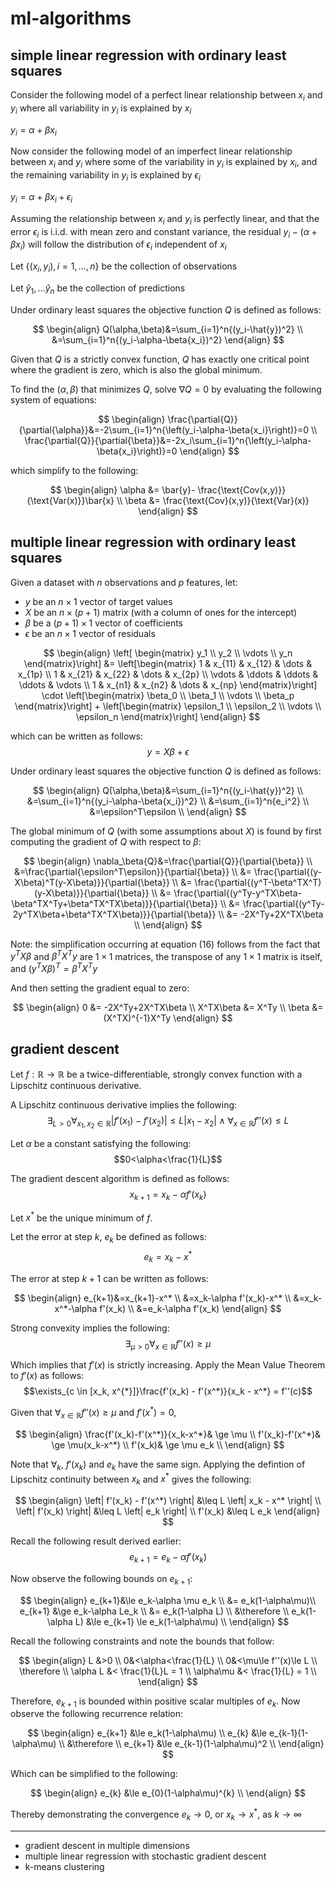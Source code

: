 # ml-algorithms

## simple linear regression with ordinary least squares

Consider the following model of a perfect linear relationship between $x_i$ and $y_i$ where all variability in $y_i$ is explained by $x_i$

$y_i=\alpha+\beta{x_i}$

Now consider the following model of an imperfect linear relationship between $x_i$ and $y_i$ where some of the variability in $y_i$ is explained by $x_i$, and the remaining variability in $y_i$ is explained by $\epsilon_i$

$y_i=\alpha+\beta{x_i}+\epsilon_i$

Assuming the relationship between $x_i$ and $y_i$ is perfectly linear, and that the error $\epsilon_i$ is i.i.d. with mean zero and constant variance, the residual $y_i-(\alpha+\beta{x_i})$ will follow the distribution of $\epsilon_i$ independent of $x_i$

Let $\{(x_i,y_i),i=1,...,n\}$ be the collection of observations

Let $\hat{y}_1,...\hat{y}_n$ be the collection of predictions

Under ordinary least squares the objective function $Q$ is defined as follows:

$$
\begin{align}
Q(\alpha,\beta)&=\sum_{i=1}^n{(y_i-\hat{y})^2} \\
&=\sum_{i=1}^n{(y_i-\alpha-\beta{x_i})^2}
\end{align}
$$

Given that $Q$ is a strictly convex function, $Q$ has exactly one critical point where the gradient is zero, which is also the global minimum.

To find the $(\alpha,\beta)$ that minimizes $Q$, solve $\nabla{Q}=0$ by evaluating the following system of equations:

$$
\begin{align}
\frac{\partial{Q}}{\partial{\alpha}}&=-2\sum_{i=1}^n{\left(y_i-\alpha-\beta{x_i}\right)}=0 \\
\frac{\partial{Q}}{\partial{\beta}}&=-2x_i\sum_{i=1}^n{\left(y_i-\alpha-\beta{x_i}\right)}=0
\end{align}
$$

which simplify to the following:

$$
\begin{align}
\alpha &= \bar{y}- \frac{\text{Cov(x,y)}}{\text{Var(x)}}\bar{x} \\
\beta &= \frac{\text{Cov}(x,y)}{\text{Var}(x)}
\end{align}
$$

## multiple linear regression with ordinary least squares

Given a dataset with $n$ observations and $p$ features, let:

- $y$ be an $n \times 1$ vector of target values
- $X$ be an $n \times (p+1)$ matrix (with a column of ones for the intercept)
- $\beta$ be a $(p+1) \times 1$ vector of coefficients
- $\epsilon$ be an $n \times 1$ vector of residuals

$$
\begin{align}
\left[
\begin{matrix}
y_1 \\
y_2 \\
\vdots \\
y_n
\end{matrix}\right]
&=
\left[\begin{matrix}
1 & x_{11} & x_{12} & \dots & x_{1p} \\
1 & x_{21} & x_{22} & \dots & x_{2p} \\
\vdots & \ddots & \ddots & \ddots & \vdots \\
1 & x_{n1} & x_{n2} & \dots & x_{np}
\end{matrix}\right]
\cdot
\left[\begin{matrix}
\beta_0 \\
\beta_1 \\
\vdots \\
\beta_p
\end{matrix}\right]
+
\left[\begin{matrix}
\epsilon_1 \\
\epsilon_2 \\
\vdots \\
\epsilon_n
\end{matrix}\right]
\end{align}
$$

which can be written as follows:
$$y=X\beta+\epsilon$$

Under ordinary least squares the objective function $Q$ is defined as follows:

$$
\begin{align}
Q(\alpha,\beta)&=\sum_{i=1}^n{(y_i-\hat{y})^2} \\
&=\sum_{i=1}^n{(y_i-\alpha-\beta{x_i})^2} \\
&=\sum_{i=1}^n{e_i^2} \\
&=\epsilon^T\epsilon \\
\end{align}
$$

The global minimum of $Q$ (with some assumptions about $X$) is found by first computing the gradient of $Q$ with respect to $\beta$:

$$
\begin{align}
\nabla_\beta{Q}&=\frac{\partial{Q}}{\partial{\beta}} \\
&=\frac{\partial{\epsilon^T\epsilon}}{\partial{\beta}} \\
&= \frac{\partial{(y-X\beta)^T(y-X\beta)}}{\partial{\beta}} \\
&= \frac{\partial{(y^T-\beta^TX^T)(y-X\beta)}}{\partial{\beta}} \\
&= \frac{\partial{(y^Ty-y^TX\beta-\beta^TX^Ty+\beta^TX^TX\beta)}}{\partial{\beta}} \\
&= \frac{\partial{(y^Ty-2y^TX\beta+\beta^TX^TX\beta)}}{\partial{\beta}} \\
&= -2X^Ty+2X^TX\beta \\
\end{align}
$$

Note: the simplification occurring at equation $(16)$ follows from the fact that $y^TX\beta$ and $\beta^TX^Ty$ are $1\times1$ matrices, the transpose of any $1\times1$ matrix is itself, and $(y^TX\beta)^T=\beta^TX^Ty$

And then setting the gradient equal to zero:

$$
\begin{align}
0 &= -2X^Ty+2X^TX\beta \\
X^TX\beta &= X^Ty \\
\beta &= (X^TX)^{-1}X^Ty
\end{align}
$$

## gradient descent

Let $f:\mathbb{R}\to\mathbb{R}$ be a twice-differentiable, strongly convex function with a Lipschitz continuous derivative.

A Lipschitz continuous derivative implies the following:
$$\exists_{L>0}\forall_{x_1,x_2\in\mathbb{R}}|f'(x_1)-f'(x_2)|\le L|x_1-x_2|\land \forall_{x\in\mathbb{R}}f''(x)\le L$$

Let $\alpha$ be a constant satisfying the following:
$$0<\alpha<\frac{1}{L}$$

The gradient descent algorithm is defined as follows:
$$x_{k+1}=x_k-\alpha f'(x_k)$$

Let $x^*$ be the unique minimum of $f$.

Let the error at step $k$, $e_k$ be defined as follows:
$$e_k=x_k-x^*$$

The error at step $k+1$ can be written as follows:

$$
\begin{align}
e_{k+1}&=x_{k+1}-x^* \\
&=x_k-\alpha f'(x_k)-x^* \\
&=x_k-x^*-\alpha f'(x_k) \\
&=e_k-\alpha f'(x_k)
\end{align}
$$

Strong convexity implies the following:
$$\exists_{\mu>0}\forall_{x\in\mathbb{R}}f''(x)\ge\mu$$

Which implies that $f'(x)$ is strictly increasing. Apply the Mean Value Theorem to $f'(x)$ as follows:
$$\exists_{c \in [x_k, x^{*}]}\frac{f'(x_k) - f'(x^*)}{x_k - x^*} = f''(c)$$

Given that $\forall_{x\in\mathbb{R}}f''(x)\ge\mu$ and $f'(x^*)=0$,

$$
\begin{align}
\frac{f'(x_k)-f'(x^*)}{x_k-x^*}& \ge \mu \\
f'(x_k)-f'(x^*)& \ge \mu(x_k-x^*) \\
f'(x_k)& \ge \mu e_k \\
\end{align}
$$

Note that $\forall_{k}$, $f'(x_k)$ and $e_k$ have the same sign. Applying the defintion of Lipschitz continuity between $x_k$ and $x^*$ gives the following:

$$
\begin{align}
\left| f'(x_k) - f'(x^*) \right| &\leq L \left| x_k - x^* \right| \\
\left| f'(x_k) \right| &\leq L \left| e_k \right| \\
f'(x_k) &\leq L e_k
\end{align}
$$

Recall the following result derived earlier:
$$e_{k+1} = e_k-\alpha f'(x_k)$$

Now observe the following bounds on $e_{k+1}$:

$$
\begin{align}
e_{k+1}&\le e_k-\alpha \mu e_k \\
&= e_k(1-\alpha\mu)\\
e_{k+1} &\ge e_k-\alpha Le_k \\
&= e_k(1-\alpha L) \\
&\therefore \\
e_k(1-\alpha L) &\le e_{k+1} \le e_k(1-\alpha\mu) \\
\end{align}
$$

Recall the following constraints and note the bounds that follow:

$$
\begin{align}
L &>0 \\
0&<\alpha<\frac{1}{L} \\
0&<\mu\le f''(x)\le L \\
\therefore \\
\alpha L &< \frac{1}{L}L = 1 \\
\alpha\mu &< \frac{1}{L} = 1 \\
\end{align}
$$

Therefore, $e_{k+1}$ is bounded within positive scalar multiples of $e_k$. Now observe the following recurrence relation:

$$
\begin{align}
e_{k+1} &\le e_k(1-\alpha\mu) \\
e_{k} &\le e_{k-1}(1-\alpha\mu) \\
&\therefore \\
e_{k+1} &\le e_{k-1}(1-\alpha\mu)^2 \\
\end{align}
$$

Which can be simplified to the following:

$$
\begin{align}
e_{k} &\le e_{0}(1-\alpha\mu)^{k} \\
\end{align}
$$

Thereby demonstrating the convergence $e_k\to0$, or $x_k\to x^*$, as $k\to \infty$

---

- gradient descent in multiple dimensions
- multiple linear regression with stochastic gradient descent
- k-means clustering
